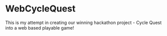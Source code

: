 # WebCycleQuest
This is my attempt in creating our winning hackathon project - Cycle Quest into a web based playable game!
